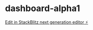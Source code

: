 # dashboard-alpha1

[Edit in StackBlitz next generation editor ⚡️](https://stackblitz.com/~/github.com/drinngreen/dashboard-alpha1)